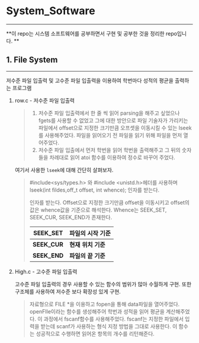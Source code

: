 # System_Software
-----------

**이 repo는 시스템 소프트웨어를 공부하면서 구현 및 공부한 것을 정리한 repo입니다. **

## 1. File System

-------

저수준 파일 입출력 및 고수준 파일 입출력을 이용하여 학번마다 성적의 평균을 출력하는 프로그램

1. row.c - 저수준 파일 입출력

   >1. 저수준 파일 입출력에서 한 줄 씩 읽어 parsing을 해주고 싶었으나 fgets를 사용할 수 없었고 그에 대한 방안으로 파일 기술자가 가리키는 파일에서 offset으로 지정한 크기만큼 오프셋을 이동시킬 수 있는 lseek를 사용해주었다. 파일을 읽어오기 전 파일을 읽기 위해 파일을 먼저 열어주었다.
   >2.  저수준 파일 입출에서 먼저 학번을 읽어 학번을 출력해주고 그 뒤의 숫자들을 차례대로 읽어 atoi 함수를 이용하여 정수로 바꾸어 주었다. 

   여기서 사용한 ```lseek```에 대해 간단히 살펴보자.

   >\#include<sys/types.h> 와 #include <unistd.h>헤더를 사용하며 lseek(int fildes,off_t offset, int whence); 인자를 받는다.
   >
   >인자를 받는다. Offset으로 지정한 크기만큼 offset을 이동시키고 offset의 값은 whence값을 기준으로 해석한다. Whence는 SEEK_SET, SEEK_CUR, SEEK_END가 존재한다. 
   >
   >| **SEEK_SET** | **파일의 시작 기준** |
   >| ------------ | -------------------- |
   >| **SEEK_CUR** | **현재 위치 기준**   |
   >| **SEEK_END** | **파일의 끝 기준**   |

2. High.c - 고수준 파일 입출력

   고수준 파일 입출력의 경우 사용할 수 있는 함수의 범위가 많아 수월하게 구현. 또한 구조체를 사용하여 저수준 보다 확장성 있게 구현.

   >자료형으로 FILE *을 이용하고 fopen을 통해 data파일을 열어주었다. openFIle이라는 함수를 생성해주어 학번과 성적을 읽어 평균을 계산해주었다. 이 과정에서 fscanf함수를 사용해주었다. fscanf는 지정한 파일에서 입력을 받는데 scanf가 사용하는 형식 지정 방법을 그대로 사용한다. 이 함수는 성공적으로 수행하면 읽어온 항목의 개수를 리턴해준다. 

